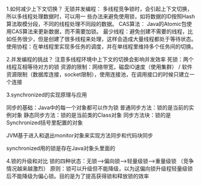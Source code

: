 1.如何减少上下文切换？
无锁并发编程：
多线程竞争锁时，会引起上下文切换，所以多线程处理数据时，可以用一
些办法来避免使用锁，如将数据的ID按照Hash算法取模分段，不同的线程处理不同段的数据。 
CAS算法：
Java的Atomic包使用CAS算法来更新数据，而不需要加锁。
最少线程：避免创建不需要的线程，比如任务很少，但是创建了很多线程来处理，这样会造成大量线程都处于等待状态。
使用协程：在单线程里实现多任务的调度，并在单线程里维持多个任务间的切换。

2.并发编程的挑战？
注意多线程环境中上下文的切换会影响并发效率
死锁：两个线程互相等待对方的锁
资源的限制：网络带宽，磁盘IO速度（使用集群） / 软件资源限制（数据库连接，socket限制），使用连接池，在调用接口的时候只建立一个连接

3.synchronized的实现原理与应用

同步的基础：Java中的每一个对象都可以作为锁
普通同步方法：锁的是当前的实例对象
静态同步方法：锁的是当前类的Class对象
同步方法块：锁的是Synchronized括号里配置的对象

JVM基于进入和退出monitor对象来实现方法同步和代码块同步

synchronized用的锁是存在Java对象头里面的

4.锁的升级和对比
锁的四种状态：无锁-->偏向锁-->轻量级锁-->重量级锁  （竞争情况越来越激烈）
原则：锁可以升级但不能降级，以为这偏向锁升级程轻量级锁后不能降级为偏心锁。目的是为了提高获得锁和释放锁的效率

